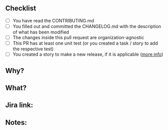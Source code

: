 <!-- Before filling out this template, be sure the PR has the items bellow. -->
## Checklist

- [ ] You have read the CONTRIBUTING.md
- [ ] You filled out and committed the CHANGELOG.md with the description of what has been modified
- [ ] The changes inside this pull request are organization-agnostic
- [ ] This PR has at least one unit test (or you created a task / story to add the respective test)
- [ ] You created a story to make a new release, if it is applicable ([more info](docs/cliditas_release_policy.md))

## Why?

## What?

## Jira link:

## Notes:

<!-- Ps.: Se você não se sente confortável em preencher os itens acima em inglês, sinta-se á vontade para preencher em pt-br. -->
